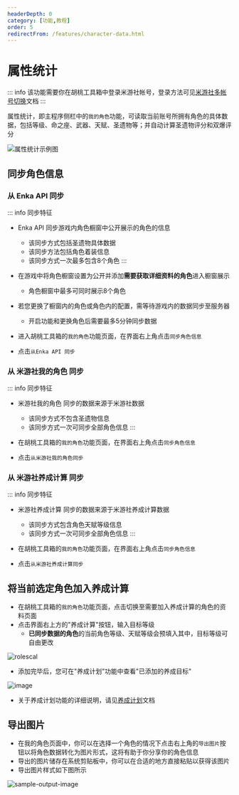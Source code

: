 ```yaml
---
headerDepth: 0
category: [功能,教程]
order: 5
redirectFrom: /features/character-data.html
---
```


# 属性统计  

::: info
该功能需要你在胡桃工具箱中登录米游社帐号，登录方法可见[米游社多帐号切换](mhy-account-switch.md)文档
:::

属性统计，即主程序侧栏中的`我的角色`功能，可读取当前账号所拥有角色的具体数据，包括等级、命之座、武器、天赋、圣遗物等；并自动计算圣遗物评分和双爆评分  
      
![属性统计示例图](https://img.alicdn.com/imgextra/i3/1797064093/O1CN016ZFB021g6du6Xvrbv_!!1797064093.png_.webp)  

## 同步角色信息
### 从 Enka API 同步  

::: info 同步特征
- Enka API 同步游戏内角色橱窗中公开展示的角色的信息
  - 该同步方式包括圣遗物具体数据
  - 该同步方法包括角色着装信息
  - 该同步方式一次最多包含8个角色
:::  
    
- 在游戏中将角色橱窗设置为公开并添加**需要获取详细资料的角色**进入橱窗展示
  - 角色橱窗中最多可同时展示8个角色
- 若您更换了橱窗内的角色或角色内的配置，需等待游戏内的数据同步至服务器
  - 开启功能和更换角色后需要最多5分钟同步数据
- 进入胡桃工具箱的`我的角色`功能页面，在界面右上角点击`同步角色信息`
- 点击`从Enka API 同步` 
      
### 从 米游社我的角色 同步   
::: info 同步特征
- 米游社我的角色 同步的数据来源于米游社数据
  - 该同步方式不包含圣遗物信息
  - 该同步方式一次可同步全部角色信息
:::

- 在胡桃工具箱的`我的角色`功能页面，在界面右上角点击`同步角色信息`
- 点击`从米游社我的角色同步`
     
 ### 从 米游社养成计算 同步   
::: info 同步特征
- 米游社养成计算 同步的数据来源于米游社养成计算数据
  - 该同步方式包含角色天赋等级信息
  - 该同步方式一次可同步全部角色信息
  :::

- 在胡桃工具箱的`我的角色`功能页面，在界面右上角点击`同步角色信息`
- 点击`从米游社养成计算同步`
    
## 将当前选定角色加入养成计算   
  
- 在胡桃工具箱的`我的角色`功能页面，点击切换至需要加入养成计算的角色的资料页面
- 点击界面右上方的"养成计算"按钮，输入目标等级
  - **已同步数据的角色**的当前角色等级、天赋等级会预填入其中，目标等级可自由更改
   
![rolescal](https://img.alicdn.com/imgextra/i2/1797064093/O1CN01Ju0wyK1g6du2L9Kw0_!!1797064093.png_.webp)  
  
 - 添加完毕后，您可在"养成计划"功能中查看"已添加的养成目标"  
   
![image](https://img.alicdn.com/imgextra/i4/1797064093/O1CN01DgRS5n1g6du0Do41z_!!1797064093.png_.webp)  
   
 - 关于养成计划功能的详细说明，请见[养成计划](develop-plan.md)文档
  
## 导出图片
- 在我的角色页面中，你可以在选择一个角色的情况下点击右上角的`导出图片`按钮以将角色数据转化为图片形式，这将有助于你分享你的角色信息
- 导出的图片储存在系统剪贴板中，你可以在合适的地方直接粘贴以获得该图片
- 导出图片样式如下图所示

![sample-output-image](https://img.alicdn.com/imgextra/i3/1797064093/O1CN01ah7JlQ1g6du4WrI0A_!!1797064093.png_.webp)
